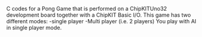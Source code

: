 C codes for a Pong Game that is performed on a ChipKITUno32 development board together with a ChipKIT Basic I/O.
This game has two different modes:
-single player 
-Multi player (i.e. 2 players)
You play with AI in single player mode.
